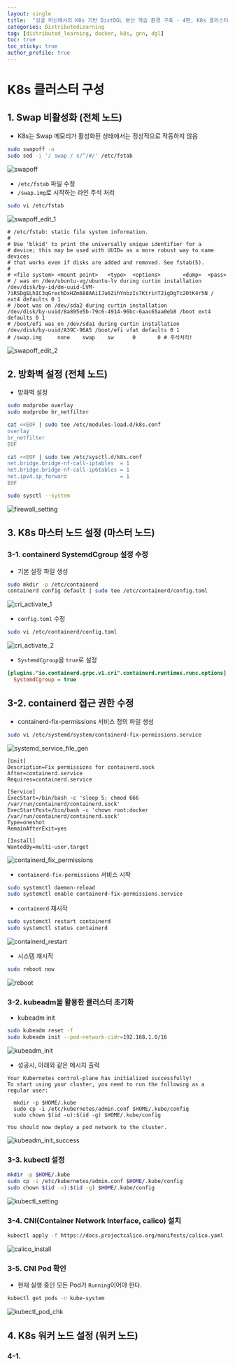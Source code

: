 ```yaml
---
layout: single
title:  "싱글 머신에서의 K8s 기반 DistDGL 분산 학습 환경 구축 - 4편, K8s 클러스터 구성"
categories: DistributedLearning
tag: [distributed_learning, docker, k8s, gnn, dgl]
toc: true
toc_sticky: true
author_profile: true
---
```


# K8s 클러스터 구성
## 1. Swap 비활성화 (전체 노드)
- K8s는 Swap 메모리가 활성화된 상태에서는 정상적으로 작동하지 않음

```bash
sudo swapoff -a
sudo sed -i '/ swap / s/^/#/' /etc/fstab
```

![swapoff](/images/2025-02-20-DistDGL_on_Docker_4/swapoff.png)

- `/etc/fstab` 파일 수정
- `/swap.img`로 시작하는 라인 주석 처리

```bash
sudo vi /etc/fstab
```

![swapoff_edit_1](/images/2025-02-20-DistDGL_on_Docker_4/swapoff_edit_1.png)

```
# /etc/fstab: static file system information.
#
# Use 'blkid' to print the universally unique identifier for a
# device; this may be used with UUID= as a more robust way to name devices
# that works even if disks are added and removed. See fstab(5).
#
# <file system> <mount point>   <type>  <options>       <dump>  <pass>
# / was on /dev/ubuntu-vg/ubuntu-lv during curtin installation
/dev/disk/by-id/dm-uuid-LVM-7iRSDgELhIC3qGrechDxHZm688AAiIJu6ZihYnbzIs7KtrinT2igDgTc2OtK4r5N / ext4 defaults 0 1
# /boot was on /dev/sda2 during curtin installation
/dev/disk/by-uuid/8a895e5b-79c6-4914-96bc-6aac65aa0eb8 /boot ext4 defaults 0 1
# /boot/efi was on /dev/sda1 during curtin installation
/dev/disk/by-uuid/A39C-96A5 /boot/efi vfat defaults 0 1
# /swap.img     none    swap    sw      0       0 # 주석처리!
```

![swapoff_edit_2](/images/2025-02-20-DistDGL_on_Docker_4/swapoff_edit_2.png)

## 2. 방화벽 설정 (전체 노드)
- 방화벽 설정

```bash
sudo modprobe overlay
sudo modprobe br_netfilter

cat <<EOF | sudo tee /etc/modules-load.d/k8s.conf
overlay
br_netfilter
EOF

cat <<EOF | sudo tee /etc/sysctl.d/k8s.conf
net.bridge.bridge-nf-call-iptables  = 1
net.bridge.bridge-nf-call-ip6tables = 1
net.ipv4.ip_forward                 = 1
EOF

sudo sysctl --system
```

![firewall_setting](/images/2025-02-20-DistDGL_on_Docker_4/firewall_setting.png)

## 3. K8s 마스터 노드 설정 (마스터 노드)
### 3-1. containerd SystemdCgroup 설정 수정
- 기본 설정 파일 생성

```bash
sudo mkdir -p /etc/containerd
containerd config default | sudo tee /etc/containerd/config.toml
```

![cri_activate_1](/images/2025-02-20-DistDGL_on_Docker_4/cri_activate_1.png)

- `config.toml` 수정

```bash
sudo vi /etc/containerd/config.toml
```

![cri_activate_2](/images/2025-02-20-DistDGL_on_Docker_4/cri_activate_2.png)

- `SystemdCgroup`을 `true`로 설정

```ini
[plugins."io.containerd.grpc.v1.cri".containerd.runtimes.runc.options]
  SystemdCgroup = true
```

## 3-2. containerd 접근 권한 수정
- containerd-fix-permissions 서비스 정의 파일 생성

```bash
sudo vi /etc/systemd/system/containerd-fix-permissions.service
```

![systemd_service_file_gen](/images/2025-02-20-DistDGL_on_Docker_4/systemd_service_file_gen.png)

```
[Unit]
Description=Fix permissions for containerd.sock
After=containerd.service
Requires=containerd.service

[Service]
ExecStart=/bin/bash -c 'sleep 5; chmod 666 /var/run/containerd/containerd.sock'
ExecStartPost=/bin/bash -c 'chown root:docker /var/run/containerd/containerd.sock'
Type=oneshot
RemainAfterExit=yes

[Install]
WantedBy=multi-user.target
```

![containerd_fix_permissions](/images/2025-02-20-DistDGL_on_Docker_4/containerd_fix_permissions.png)

- `containerd-fix-permissions` 서비스 시작

```bash
sudo systemctl daemon-reload
sudo systemctl enable containerd-fix-permissions.service
```

- `containerd` 재시작

```bash
sudo systemctl restart containerd
sudo systemctl status containerd
```

![containerd_restart](/images/2025-02-20-DistDGL_on_Docker_4/containerd_restart.png)

- 시스템 재시작

```bash
sudo reboot now
```

![reboot](/images/2025-02-20-DistDGL_on_Docker_4/reboot.png)


### 3-2. kubeadm을 활용한 클러스터 초기화
- kubeadm init

```bash
sudo kubeadm reset -f
sudo kubeadm init --pod-network-cidr=192.168.1.0/16
```

![kubeadm_init](/images/2025-02-20-DistDGL_on_Docker_4/kubeadm_init.png)

- 성공시, 아래와 같은 메시지 출력

```
Your Kubernetes control-plane has initialized successfully!
To start using your cluster, you need to run the following as a regular user:

  mkdir -p $HOME/.kube
  sudo cp -i /etc/kubernetes/admin.conf $HOME/.kube/config
  sudo chown $(id -u):$(id -g) $HOME/.kube/config

You should now deploy a pod network to the cluster.
```

![kubeadm_init_success](/images/2025-02-20-DistDGL_on_Docker_4/kubeadm_init_success.png)

### 3-3. kubectl 설정

```bash
mkdir -p $HOME/.kube
sudo cp -i /etc/kubernetes/admin.conf $HOME/.kube/config
sudo chown $(id -u):$(id -g) $HOME/.kube/config
```

![kubectl_setting](/images/2025-02-20-DistDGL_on_Docker_4/kubectl_setting.png)

### 3-4. CNI(Container Network Interface, calico) 설치

```bash
kubectl apply -f https://docs.projectcalico.org/manifests/calico.yaml
```

![calico_install](/images/2025-02-20-DistDGL_on_Docker_4/calico_install.png)

### 3-5. CNI Pod 확인
- 현재 실행 중인 모든 Pod가 `Running`이어야 한다.

```bash
kubectl get pods -n kube-system
```

![kubectl_pod_chk](/images/2025-02-20-DistDGL_on_Docker_4/kubectl_cni_chk.png)

## 4. K8s 워커 노드 설정 (워커 노드)
### 4-1. 